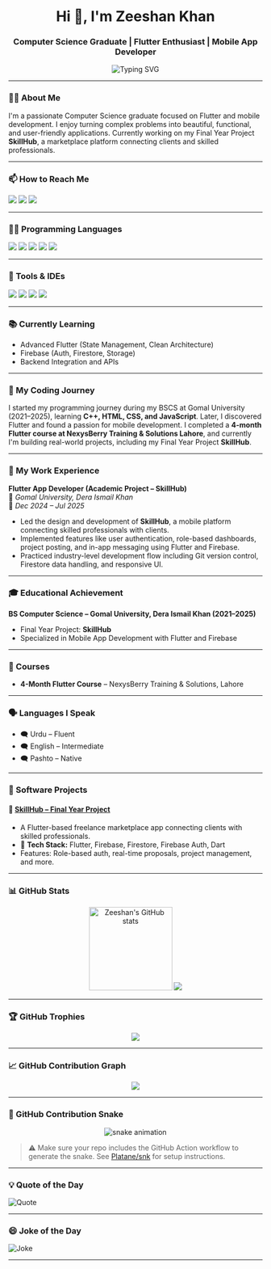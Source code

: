 <h1 align="center">Hi 👋, I'm Zeeshan Khan</h1>
<h3 align="center">Computer Science Graduate | Flutter Enthusiast | Mobile App Developer</h3>

<p align="center">
  <img src="https://readme-typing-svg.herokuapp.com?font=Fira+Code&duration=3000&pause=1000&color=00BFFF&center=true&vCenter=true&width=450&lines=Flutter+Developer;Firebase+Lover;Cross-Platform+Apps;Always+Learning..." alt="Typing SVG" />
</p>

---

### 👨‍💻 About Me

I'm a passionate Computer Science graduate focused on Flutter and mobile development. I enjoy turning complex problems into beautiful, functional, and user-friendly applications. Currently working on my Final Year Project **SkillHub**, a marketplace platform connecting clients and skilled professionals.

---

### 📫 How to Reach Me

<p align="left">
  <a href="mailto:xeeshan463@gmail.com"><img src="https://img.shields.io/badge/Email-D14836?style=for-the-badge&logo=gmail&logoColor=white"/></a>
  <a href="https://linkedin.com/in/zeeshan-khan-dev"><img src="https://img.shields.io/badge/LinkedIn-0077B5?style=for-the-badge&logo=linkedin&logoColor=white"/></a>
  <a href="https://wa.me/923494678746"><img src="https://img.shields.io/badge/WhatsApp-25D366?style=for-the-badge&logo=whatsapp&logoColor=white"/></a>
</p>

---

### 🧑‍💻 Programming Languages
<p>
  <img src="https://img.shields.io/badge/Dart-0175C2?style=for-the-badge&logo=dart&logoColor=white"/>
  <img src="https://img.shields.io/badge/JavaScript-F7DF1E?style=for-the-badge&logo=javascript&logoColor=black"/>
  <img src="https://img.shields.io/badge/C++-00599C?style=for-the-badge&logo=c%2B%2B&logoColor=white"/>
  <img src="https://img.shields.io/badge/HTML-E34F26?style=for-the-badge&logo=html5&logoColor=white"/>
  <img src="https://img.shields.io/badge/CSS-1572B6?style=for-the-badge&logo=css3&logoColor=white"/>
</p>

---

### 🧰 Tools & IDEs
<p>
  <img src="https://img.shields.io/badge/VS%20Code-007ACC?style=for-the-badge&logo=visual-studio-code&logoColor=white"/>
  <img src="https://img.shields.io/badge/Android%20Studio-3DDC84?style=for-the-badge&logo=android-studio&logoColor=white"/>
  <img src="https://img.shields.io/badge/Firebase-FFCA28?style=for-the-badge&logo=firebase&logoColor=black"/>
  <img src="https://img.shields.io/badge/GitHub-181717?style=for-the-badge&logo=github&logoColor=white"/>
</p>

---

### 📚 Currently Learning
- Advanced Flutter (State Management, Clean Architecture)
- Firebase (Auth, Firestore, Storage)
- Backend Integration and APIs

---

### 🚀 My Coding Journey

I started my programming journey during my BSCS at Gomal University (2021–2025), learning **C++, HTML, CSS, and JavaScript**. Later, I discovered Flutter and found a passion for mobile development. I completed a **4-month Flutter course at NexysBerry Training & Solutions Lahore**, and currently I'm building real-world projects, including my Final Year Project **SkillHub**.

---

### 💼 My Work Experience

**Flutter App Developer (Academic Project – SkillHub)**  
📍 *Gomal University, Dera Ismail Khan*  
📅 *Dec 2024 – Jul 2025*  
- Led the design and development of **SkillHub**, a mobile platform connecting skilled professionals with clients.
- Implemented features like user authentication, role-based dashboards, project posting, and in-app messaging using Flutter and Firebase.
- Practiced industry-level development flow including Git version control, Firestore data handling, and responsive UI.

---

### 🎓 Educational Achievement

**BS Computer Science – Gomal University, Dera Ismail Khan (2021–2025)**  
- Final Year Project: **SkillHub**  
- Specialized in Mobile App Development with Flutter and Firebase

---

### 📜 Courses

- **4-Month Flutter Course** – NexysBerry Training & Solutions, Lahore

---

### 🗣️ Languages I Speak

- 🗨️ Urdu – Fluent  
- 🗨️ English – Intermediate  
- 🗨️ Pashto – Native  

---

### 🧪 Software Projects

#### 📱 [SkillHub – Final Year Project](https://github.com/zeeshankhan-dev/Flutter_skillhub_app)
- A Flutter-based freelance marketplace app connecting clients with skilled professionals.
- 🔧 **Tech Stack:** Flutter, Firebase, Firestore, Firebase Auth, Dart
- Features: Role-based auth, real-time proposals, project management, and more.

---

### 📊 GitHub Stats

<p align="center">
  <img src="https://github-readme-stats.vercel.app/api?username=zeeshankhan-dev&show_icons=true&theme=radical" alt="Zeeshan's GitHub stats" height="165"/>
  <img src="https://github-readme-stats.vercel.app/api/top-langs/?username=zeeshankhan-dev&layout=compact&theme=radical"/>
</p>

---

### 🏆 GitHub Trophies

<p align="center">
  <img src="https://github-profile-trophy.vercel.app/?username=zeeshankhan-dev&theme=algolia&no-frame=true&row=1&margin-w=15" />
</p>

---

### 📈 GitHub Contribution Graph

<p align="center">
  <img src="https://github-readme-activity-graph.vercel.app/graph?username=zeeshankhan-dev&theme=react-dark" />
</p>

---

### 🐍 GitHub Contribution Snake

<p align="center">
  <img src="https://github.com/zeeshankhan-dev/zeeshankhan-dev/blob/output/github-contribution-grid-snake.svg" alt="snake animation" />
</p>

> ⚠️ Make sure your repo includes the GitHub Action workflow to generate the snake. See [Platane/snk](https://github.com/Platane/snk) for setup instructions.

---

### 💡 Quote of the Day

![Quote](https://quotes-github-readme.vercel.app/api?type=horizontal&theme=dark)

---

### 😄 Joke of the Day

![Joke](https://readme-jokes.vercel.app/api?hideBorder)

---
